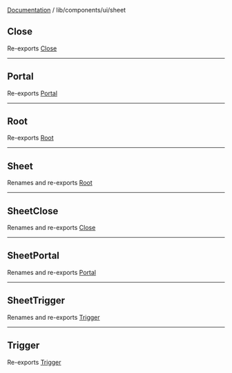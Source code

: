 [Documentation](../../../modules.md) / lib/components/ui/sheet

## Close

Re-exports [Close](sheet.md#close)

***

## Portal

Re-exports [Portal](sheet.md#portal)

***

## Root

Re-exports [Root](sheet.md#root)

***

## Sheet

Renames and re-exports [Root](sheet.md#root)

***

## SheetClose

Renames and re-exports [Close](sheet.md#close)

***

## SheetPortal

Renames and re-exports [Portal](sheet.md#portal)

***

## SheetTrigger

Renames and re-exports [Trigger](sheet.md#trigger)

***

## Trigger

Re-exports [Trigger](sheet.md#trigger)
